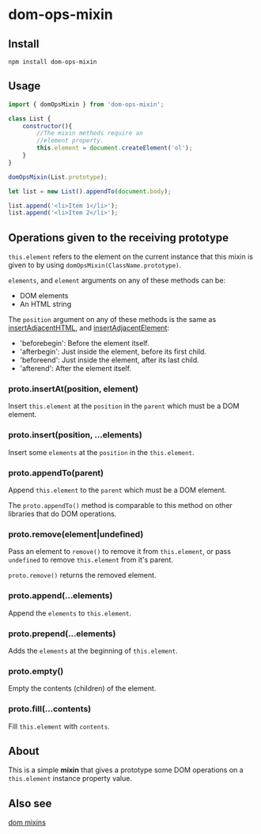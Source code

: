 dom-ops-mixin
===

Install
---

`npm install dom-ops-mixin`

Usage
---

```javascript
import { domOpsMixin } from 'dom-ops-mixin';

class List {
    constructor(){
        //The mixin methods require an
        //element property.
        this.element = document.createElement('ol');
    }
}

domOpsMixin(List.prototype);

let list = new List().appendTo(document.body);

list.append('<li>Item 1</li>');
list.append('<li>Item 2</li>');
```

Operations given to the receiving prototype
------------

`this.element` refers to the element on the current instance that this mixin is given to by using `domOpsMixin(ClassName.prototype)`.

`elements`, and `element` arguments on any of these methods can be:

* DOM elements
* An HTML string

The `position` argument on any of these methods is the same as [insertAdjacentHTML](https://developer.mozilla.org/en-US/docs/Web/API/Element/insertAdjacentHTML), and [insertAdjacentElement](https://developer.mozilla.org/en-US/docs/Web/API/Element/insertAdjacentElement):


* 'beforebegin': Before the element itself.
* 'afterbegin': Just inside the element, before its first child.
* 'beforeend': Just inside the element, after its last child.
* 'afterend': After the element itself.


### proto.insertAt(position, element)

Insert `this.element` at the `position` in the `parent` which must be a DOM element.

### proto.insert(position, ...elements)

Insert some `elements` at the `position` in the `this.element`.

### proto.appendTo(parent)

Append `this.element` to the `parent` which must be a DOM element.

The `proto.appendTo()` method is comparable to this method on other libraries that do DOM operations.

### proto.remove(element|undefined)

Pass an element to `remove()` to remove it from `this.element`, or pass `undefined` to remove `this.element` from it's parent.

`proto.remove()` returns the removed element.

### proto.append(...elements)

Append the `elements` to `this.element`.

### proto.prepend(...elements)

Adds the `elements` at the beginning of `this.element`.

### proto.empty()

Empty the contents (children) of the element.

### proto.fill(...contents)

Fill `this.element` with `contents`.

About
---

This is a simple **mixin** that gives a prototype some DOM operations on a `this.element` instance property value.

Also see
----

[dom mixins](https://www.npmjs.com/search?q=dom%20mixin)
